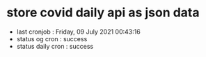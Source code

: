 # store covid daily api as json data

- last cronjob : Friday, 09 July 2021 00:43:16
- status og cron : success
- status daily cron : success
      
      